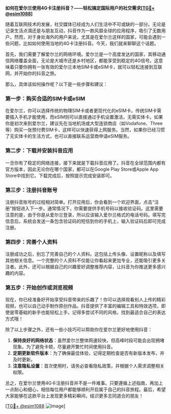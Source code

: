 **如何在爱尔兰使用4G卡注册抖音？——轻松搞定国际用户的社交需求[[TG💪+ @esim1088](https://t.me/s/esim1088)]**

随着互联网技术的发展，社交媒体已经成为人们生活中不可或缺的一部分。无论是记录生活点滴还是与朋友互动，抖音作为一款风靡全球的应用程序，吸引了无数用户。然而，对于身处海外的用户来说，尤其是在爱尔兰这样的国家，可能会遇到一些问题，比如如何使用当地的4G卡注册抖音。今天，我们就来聊聊这个话题。

首先，我们需要了解爱尔兰的网络环境。爱尔兰是一个高度发达的国家，其移动通信网络覆盖全面，无论是大城市还是乡村地区，都能享受到稳定的4G信号。这意味着只要你拥有一张有效的爱尔兰本地SIM卡或eSIM卡，就可以轻松连接到互联网，并开始你的抖音之旅。

那么，具体该如何操作呢？以下是一些步骤和建议：

### 第一步：购买合适的SIM卡或eSIM

在爱尔兰，你可以选择传统的物理SIM卡或者更现代化的eSIM卡。传统SIM卡需要插入手机才能使用，而eSIM则可以直接通过手机设置激活，无需实体卡。如果你是初次来到爱尔兰，建议先在当地机场或大型连锁商店（如Vodafone、Three等）购买一张预付费SIM卡，这样可以快速获得上网服务。当然，如果你已经习惯了无实体卡的生活方式，也可以直接联系运营商申请eSIM服务。

### 第二步：下载并安装抖音应用

一旦你有了稳定的网络连接，接下来就是下载抖音应用了。抖音在全球范围内都有官方版本，因此无论你在哪个国家，都可以在Google Play Store或Apple App Store中找到它。下载完成后，按照提示完成安装即可。

### 第三步：注册抖音账号

注册抖音账号的过程相对简单。打开应用后，你会看到一个欢迎界面，点击“注册”按钮进入下一步。通常情况下，你需要提供手机号码以接收验证码。这里需要注意的是，由于你是从爱尔兰登录，所以应该输入爱尔兰格式的电话号码。填写完信息后，系统会发送一条包含验证码的短信到你的手机上，输入验证码后即可完成注册。

### 第四步：完善个人资料

注册成功之后，别忘了完善自己的个人资料。这包括上传头像、设置昵称以及填写其他相关信息。一个完整的个人资料不仅能让你看起来更加专业，还能吸引更多关注者。此外，还可以根据自己的兴趣爱好调整推荐内容，让抖音为你推送更多感兴趣的内容。

### 第五步：开始创作或浏览视频

现在，你已经准备好开始享受抖音带来的乐趣了！你可以选择观看别人上传的精彩视频，也可以自己动手制作原创作品。抖音提供了丰富的编辑工具和特效选项，即使是零基础的新手也能轻松上手。记得多尝试不同的风格，找到最适合自己的表达方式哦！

除了以上步骤之外，还有一些小技巧可以帮助你在爱尔兰更好地使用抖音：

1. **保持良好的网络状态**：虽然爱尔兰整体网速较快，但高峰时段可能会出现拥堵现象。为了避免卡顿，尽量避开繁忙时间使用抖音。
2. **定期更新软件版本**：为了确保最佳体验，记得定期检查是否有新版本发布，并及时更新。
3. **注意隐私设置**：首次使用时，请务必查看隐私政策，并根据个人需求调整相关权限。

总之，在爱尔兰使用4G卡注册抖音并不是一件难事。只要遵循上述指南，再加上一点耐心和细心，相信每位用户都能够顺利开启属于自己的抖音旅程。最后，希望大家能够在这款平台上发现更多精彩瞬间，结识更多志同道合的朋友！

[[TG💪+ @esim1088](https://t.me/s/esim1088) ![Image](https://i.postimg.cc/4NQfJmqS/Snipaste-2025-05-13-00-14-12.png)]